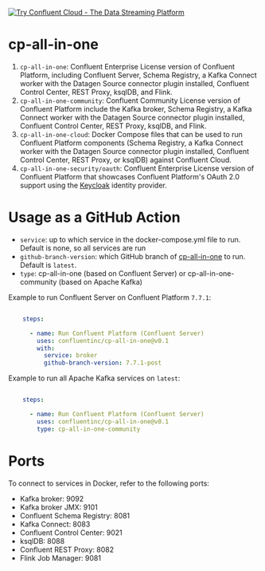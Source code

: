 [![Try Confluent Cloud - The Data Streaming Platform](https://images.ctfassets.net/8vofjvai1hpv/10bgcSfn5MzmvS4nNqr94J/af43dd2336e3f9e0c0ca4feef4398f6f/confluent-banner-v2.svg)](https://confluent.cloud/signup?utm_source=github&utm_medium=banner&utm_campaign=oss-repos&utm_term=cp-all-in-one)

# cp-all-in-one

1. `cp-all-in-one`: Confluent Enterprise License version of Confluent Platform, including Confluent Server,
Schema Registry, a Kafka Connect worker with the Datagen Source connector plugin installed, Confluent Control Center,
REST Proxy, ksqlDB, and Flink.
2. `cp-all-in-one-community`: Confluent Community License version of Confluent Platform include the Kafka broker,
Schema Registry, a Kafka Connect worker with the Datagen Source connector plugin installed, Confluent Control Center,
REST Proxy, ksqlDB, and Flink.
3. `cp-all-in-one-cloud`: Docker Compose files that can be used to run Confluent Platform components (Schema Registry, a Kafka Connect worker with the Datagen Source connector plugin installed, Confluent Control Center,
REST Proxy, or ksqlDB) against Confluent Cloud. 
4. `cp-all-in-one-security/oauth`: Confluent Enterprise License version of Confluent Platform that showcases Confluent Platform's OAuth 2.0 support using the [Keycloak](https://www.keycloak.org/) identity provider.

# Usage as a GitHub Action

- `service`: up to which service in the docker-compose.yml file to run.  Default is none, so all services are run
- `github-branch-version`: which GitHub branch of [cp-all-in-one](https://github.com/confluentinc/cp-all-in-one) to run.  Default is `latest`.
- `type`: cp-all-in-one (based on Confluent Server) or cp-all-in-one-community (based on Apache Kafka)

Example to run Confluent Server on Confluent Platform `7.7.1`:

```yaml

    steps:

      - name: Run Confluent Platform (Confluent Server)
        uses: confluentinc/cp-all-in-one@v0.1
        with:
          service: broker
          github-branch-version: 7.7.1-post
```

Example to run all Apache Kafka services on `latest`:

```yaml

    steps:

      - name: Run Confluent Platform (Confluent Server)
        uses: confluentinc/cp-all-in-one@v0.1
        type: cp-all-in-one-community
```

# Ports

To connect to services in Docker, refer to the following ports:

- Kafka broker: 9092
- Kafka broker JMX: 9101
- Confluent Schema Registry: 8081
- Kafka Connect: 8083
- Confluent Control Center: 9021
- ksqlDB: 8088
- Confluent REST Proxy: 8082
- Flink Job Manager: 9081
